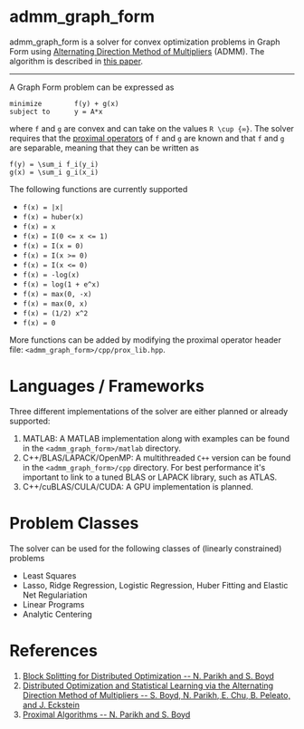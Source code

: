 admm_graph_form
===============

admm_graph_form is a solver for convex optimization problems in Graph Form using [Alternating Direction Method of Multipliers][admm_distr_stats] (ADMM). The algorithm is described in [this paper][block_splitting]. 

----
A Graph Form problem can be expressed as

```
minimize        f(y) + g(x)
subject to      y = A*x
```
where `f` and `g` are convex and can take on the values `R \cup {∞}`. The solver requires that the [proximal operators][prox_algs] of `f` and `g` are known and that `f` and `g` are separable, meaning that they can be written as

```
f(y) = \sum_i f_i(y_i)
g(x) = \sum_i g_i(x_i)
```

The following functions are currently supported

  + `f(x) = |x|`
  + `f(x) = huber(x)`
  + `f(x) = x`
  + `f(x) = I(0 <= x <= 1)`
  + `f(x) = I(x = 0)`
  + `f(x) = I(x >= 0)`
  + `f(x) = I(x <= 0)`
  + `f(x) = -log(x)`
  + `f(x) = log(1 + e^x)`
  + `f(x) = max(0, -x)`
  + `f(x) = max(0, x)`
  + `f(x) = (1/2) x^2`
  + `f(x) = 0`
  
More functions can be added by modifying the proximal operator header file: `<admm_graph_form>/cpp/prox_lib.hpp`.

Languages / Frameworks
======================
Three different implementations of the solver are either planned or already supported:

  1. MATLAB: A MATLAB implementation along with examples can be found in the `<admm_graph_form>/matlab` directory.
  2. C++/BLAS/LAPACK/OpenMP: A multithreaded `C++` version can be found in the `<admm_graph_form>/cpp` directory. For best performance it's important to link to  a tuned BLAS or LAPACK library, such as ATLAS.
  3. C++/cuBLAS/CULA/CUDA: A GPU implementation is planned.


Problem Classes
===============

The solver can be used for the following classes of (linearly constrained) problems

  + Least Squares
  + Lasso, Ridge Regression, Logistic Regression, Huber Fitting and Elastic Net Regulariation 
  + Linear Programs
  + Analytic Centering


References
==========
1. [Block Splitting for Distributed Optimization -- N. Parikh and S. Boyd][block_splitting]
2. [Distributed Optimization and Statistical Learning via the Alternating Direction Method of Multipliers -- S. Boyd, N. Parikh, E. Chu, B. Peleato, and J. Eckstein][admm_distr_stats]
3. [Proximal Algorithms -- N. Parikh and S. Boyd][prox_algs]


[block_splitting]: http://www.stanford.edu/~boyd/papers/block_splitting.html "Block Splitting for Distributed Optimization -- N. Parikh and S. Boyd"

[admm_distr_stats]: http://www.stanford.edu/~boyd/papers/block_splitting.html "Distributed Optimization and Statistical Learning via the Alternating Direction Method of Multipliers -- S. Boyd, N. Parikh, E. Chu, B. Peleato, and J. Eckstein"

[prox_algs]: http://www.stanford.edu/~boyd/papers/prox_algs.html "Proximal Algorithms -- N. Parikh and S. Boyd"




